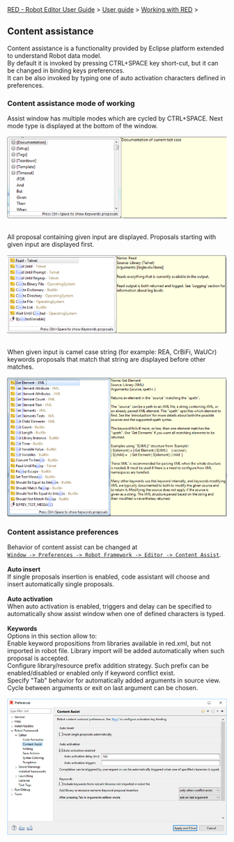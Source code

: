 <html>
<head>
<link href="PLUGINS_ROOT/org.robotframework.ide.eclipse.main.plugin.doc.user/help/style.css" rel="stylesheet" type="text/css"/>
</head>
<body>
<a href="RED/../../../../help/index.html">RED - Robot Editor User Guide</a> &gt; <a href="RED/../../../../help/user_guide/user_guide.html">User guide</a> &gt; <a href="RED/../../../../help/user_guide/working_with_RED.html">Working with RED</a> &gt; 
<h2>Content assistance</h2>
Content assistance is a functionality provided by Eclipse platform extended to understand Robot data model.<br/>
By default it is invoked by pressing CTRL+SPACE key short-cut, but it can be changed in binding keys preferences.<br/> 
It can be also invoked by typing one of auto activation characters defined in preferences.<br/>
<h3>Content assistance mode of working</h3>
Assist window has multiple modes which are cycled by CTRL+SPACE. Next mode type is displayed at the bottom of the window.
<br/><br/><img src="images/content-assist-modes.gif"/><br/><br/>

All proposal containing given input are displayed. Proposals starting with given input are displayed first.
<br/><br/><img src="images/content-assist-search.png"/><br/><br/>

When given input is camel case string (for example: REA, CrBiFi, WaUCr) keywords proposals that match that string are displayed before other matches.
<br/><br/><img src="images/content-assist-camel-case.png"/><br/>
<h3>Content assistance preferences </h3>
Behavior of content assist can be changed at <code><a class="command" href="javascript:executeCommand('org.eclipse.ui.window.preferences(preferencePageId=org.robotframework.ide.eclipse.main.plugin.preferences.editor.assist)')">
Window -> Preferences -> Robot Framework -> Editor -> Content Assist</a></code>.<br/>
<br/><b>Auto insert</b><br/>
If single proposals insertion is enabled, code assistant will choose and insert automatically single proposals.<br/>
<br/><b>Auto activation</b><br/>
When auto activation is enabled, triggers and delay can be specified to automatically show assist window when one of defined characters is typed.<br/>
<br/><b>Keywords</b><br/>
Options in this section allow to:<br/>
Enable keyword propositions from libraries available in red.xml, but not imported in robot file. Library import will be added automatically when such proposal is accepted.<br/>
Configure library/resource prefix addition strategy. Such prefix can be enabled/disabled or enabled only if keyword conflict exist.<br/>
Specify "Tab" behavior for automatically added arguments in source view. Cycle between arguments or exit on last argument can be chosen.
<br/><br/><img src="images/content-assist-pref.png"/><br/>
</body>
</html>